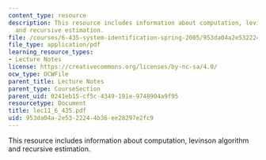 ```yaml
---
content_type: resource
description: This resource includes information about computation, levinson algorithm
  and recursive estimation.
file: /courses/6-435-system-identification-spring-2005/953da04a2e5322244b36ee28297e2fc9_lec11_6_435.pdf
file_type: application/pdf
learning_resource_types:
- Lecture Notes
license: https://creativecommons.org/licenses/by-nc-sa/4.0/
ocw_type: OCWFile
parent_title: Lecture Notes
parent_type: CourseSection
parent_uid: 0241eb15-cf5c-4349-191e-9748904a9f95
resourcetype: Document
title: lec11_6_435.pdf
uid: 953da04a-2e53-2224-4b36-ee28297e2fc9
---
```

This resource includes information about computation, levinson algorithm and recursive estimation.